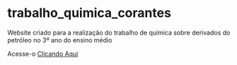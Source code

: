 # trabalho_quimica_corantes

<p>Website criado para a realização do trabalho de química sobre derivados do petróleo no 3º ano do ensino médio</p>

Acesse-o <a href="https://jonathanrfraga1.github.io/trabalho_quimica_corantes/creditos.html">Clicando Aqui</a>
